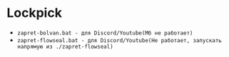 # Lockpick

 - `zapret-bolvan.bat - для Discord/Youtube(Мб не работает)`
 - `zapret-flowseal.bat - для Discord/Youtube(Не работает, запускать напрямую из ./zapret-flowseal)`